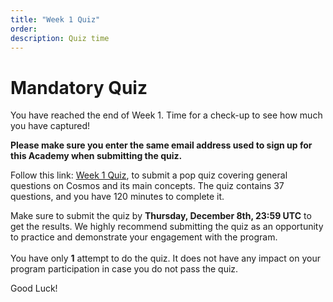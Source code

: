 ```yaml
---
title: "Week 1 Quiz"
order:
description: Quiz time
---
```


# Mandatory Quiz

You have reached the end of Week 1. Time for a check-up to see how much you have captured!

**Please make sure you enter the same email address used to sign up for this Academy when submitting the quiz.**

Follow this link: [Week 1 Quiz](https://hr.gs/ida-c3-week1-quiz), to submit a pop quiz covering general questions on Cosmos and its main concepts. The quiz contains 37 questions, and you have 120 minutes to complete it.

<HighlightBox type="note">

Make sure to submit the quiz by **Thursday, December 8th, 23:59 UTC** to get the results. We highly recommend submitting the quiz as an opportunity to practice and demonstrate your engagement with the program.
<br/><br/>
You have only **1** attempt to do the quiz. It does not have any impact on your program participation in case you do not pass the quiz.

</HighlightBox>

Good Luck!
